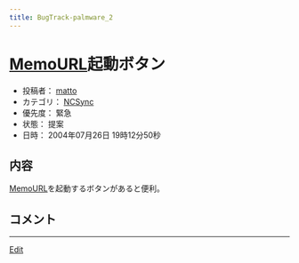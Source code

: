 ```yaml
---
title: BugTrack-palmware_2
---
```


# [MemoURL](/MemoURL)起動ボタン

* 投稿者： [matto](/matto)
* カテゴリ： [NCSync](/NCSync)
* 優先度： 緊急
* 状態： 提案
* 日時： 2004年07月26日 19時12分50秒



## 内容

[MemoURL](/MemoURL)を起動するボタンがあると便利。


## コメント

<!--  -->


----

[Edit](https://github.com/vitroid/vitroid.github.io/edit/master/MD/BugTrack-palmware_2.md)

